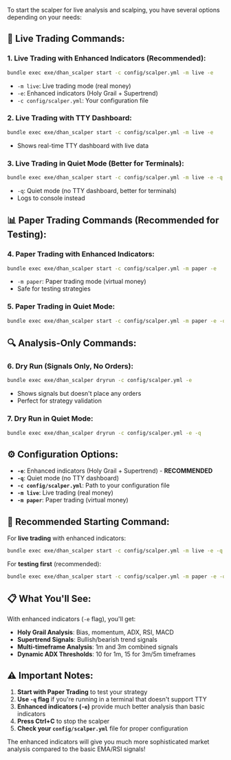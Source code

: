 To start the scalper for live analysis and scalping, you have several options depending on your needs:

## 🚀 **Live Trading Commands:**

### **1. Live Trading with Enhanced Indicators (Recommended):**
```bash
bundle exec exe/dhan_scalper start -c config/scalper.yml -m live -e
```
- `-m live`: Live trading mode (real money)
- `-e`: Enhanced indicators (Holy Grail + Supertrend)
- `-c config/scalper.yml`: Your configuration file

### **2. Live Trading with TTY Dashboard:**
```bash
bundle exec exe/dhan_scalper start -c config/scalper.yml -m live -e
```
- Shows real-time TTY dashboard with live data

### **3. Live Trading in Quiet Mode (Better for Terminals):**
```bash
bundle exec exe/dhan_scalper start -c config/scalper.yml -m live -e -q
```
- `-q`: Quiet mode (no TTY dashboard, better for terminals)
- Logs to console instead

## 📊 **Paper Trading Commands (Recommended for Testing):**

### **4. Paper Trading with Enhanced Indicators:**
```bash
bundle exec exe/dhan_scalper start -c config/scalper.yml -m paper -e
```
- `-m paper`: Paper trading mode (virtual money)
- Safe for testing strategies

### **5. Paper Trading in Quiet Mode:**
```bash
bundle exec exe/dhan_scalper start -c config/scalper.yml -m paper -e -q
```

## 🔍 **Analysis-Only Commands:**

### **6. Dry Run (Signals Only, No Orders):**
```bash
bundle exec exe/dhan_scalper dryrun -c config/scalper.yml -e
```
- Shows signals but doesn't place any orders
- Perfect for strategy validation

### **7. Dry Run in Quiet Mode:**
```bash
bundle exec exe/dhan_scalper dryrun -c config/scalper.yml -e -q
```

## ⚙️ **Configuration Options:**

- **`-e`**: Enhanced indicators (Holy Grail + Supertrend) - **RECOMMENDED**
- **`-q`**: Quiet mode (no TTY dashboard)
- **`-c config/scalper.yml`**: Path to your configuration file
- **`-m live`**: Live trading (real money)
- **`-m paper`**: Paper trading (virtual money)

## 🎯 **Recommended Starting Command:**

For **live trading** with enhanced indicators:
```bash
bundle exec exe/dhan_scalper start -c config/scalper.yml -m live -e -q
```

For **testing first** (recommended):
```bash
bundle exec exe/dhan_scalper start -c config/scalper.yml -m paper -e -q
```

## 📋 **What You'll See:**

With enhanced indicators (`-e` flag), you'll get:
- **Holy Grail Analysis**: Bias, momentum, ADX, RSI, MACD
- **Supertrend Signals**: Bullish/bearish trend signals
- **Multi-timeframe Analysis**: 1m and 3m combined signals
- **Dynamic ADX Thresholds**: 10 for 1m, 15 for 3m/5m timeframes

## ⚠️ **Important Notes:**

1. **Start with Paper Trading** to test your strategy
2. **Use `-q` flag** if you're running in a terminal that doesn't support TTY
3. **Enhanced indicators (`-e`)** provide much better analysis than basic indicators
4. **Press Ctrl+C** to stop the scalper
5. **Check your `config/scalper.yml`** file for proper configuration

The enhanced indicators will give you much more sophisticated market analysis compared to the basic EMA/RSI signals!